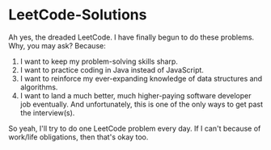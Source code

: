 # LeetCode-Solutions
Ah yes, the dreaded LeetCode. I have finally begun to do these problems. Why, you may ask? Because:

1) I want to keep my problem-solving skills sharp.
2) I want to practice coding in Java instead of JavaScript.
3) I want to reinforce my ever-expanding knowledge of data structures and algorithms.
4) I want to land a much better, much higher-paying software developer job eventually. And unfortunately, this is one of the only ways to get past the interview(s).

So yeah, I'll try to do one LeetCode problem every day. If I can't because of work/life obligations, then that's okay too.
